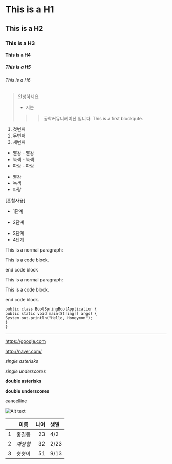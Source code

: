 # This is a H1
## This is a H2
### This is a H3
#### This is a H4
##### This is a H5
###### This is a H6


> 안녕하세요
>+ 저는
>>> 공학커뮤니케이션 입니다.
>>> This is a first blockqute.

1. 첫번째
2. 두번째
3. 세번째

* 빨강   - 빨강
 * 녹색   - 녹색
  * 파랑   - 파랑
 
+ 빨강
 + 녹색
  + 파랑

[혼합사용]
* 1단계
- 2단계
+ 3단계
+ 4단계

This is a normal paragraph:

This is a code block.

end code block

This is a normal paragraph:

This is a code block.

end code block.

```
public class BootSpringBootApplication {
public static void main(String[] args) {
System.out.println("Hello, Honeymon");
}
}
```

--------------------------------------------------------

<https://google.com> 

<http://naver.com/>

*single asterisks*

 _single underscores_
 
 **double asterisks**
 
  __double underscores__
  
 ~~cancelline~~ 
 
![Alt text](https://www.andong.ac.kr/data/menuModule/h1/campusmap_big.jpg "안동대 조감도")

| | 이름 | 나이 | 생일 |
| :-: | :-: | -: | :- |
| 1 | 홍길동 | 23 | 4/2 |
| 2 | *짜장형* | 32 | 2/23|
| 3 | 뿡뿡이 | 51 | 9/13 |
